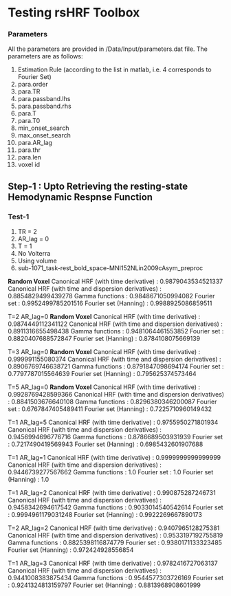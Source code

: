 # Testing rsHRF Toolbox

### Parameters
All the parameters are provided in /Data/Input/parameters.dat file.
The parameters are as follows:
1. Estimation Rule (according to the list in matlab, i.e. 4 corresponds to Fourier Set)
2. para.order 
3. para.TR
4. para.passband.lhs
5. para.passband.rhs
6. para.T
7. para.T0
8. min_onset_search
9. max_onset_search
10. para.AR_lag
11. para.thr
12. para.len
13. voxel id 


## Step-1 : Upto Retrieving the resting-state Hemodynamic Respnse Function

### Test-1
1. TR = 2 
2. AR_lag = 0
3. T = 1
4. No Volterra
5. Using volume
6. sub-1071_task-rest_bold_space-MNI152NLin2009cAsym_preproc

**Random Voxel**
Canonical HRF (with time derivative) :  0.9879043534521337
Canonical HRF (with time and dispersion derivatives) :  0.8854829499439278
Gamma functions :  0.9848671050994082
Fourier set :  0.9952499785201516
Fourier set (Hanning) :  0.9988925086859511

T=2
AR_lag=0
**Random Voxel**
Canonical HRF (with time derivative) :  0.9874449112341122
Canonical HRF (with time and dispersion derivatives) :  0.8911316655498438
Gamma functions :  0.9481064461553852
Fourier set :  0.8820407688572847
Fourier set (Hanning) :  0.8784108075669139

T=3
AR_lag=0
**Random Voxel**
Canonical HRF (with time derivative) :  0.999991155080374
Canonical HRF (with time and dispersion derivatives) :  0.8906769746638721
Gamma functions :  0.8791847098694174
Fourier set :  0.7797787015564639
Fourier set (Hanning) :  0.795625374573464

T=5
AR_lag=0
**Random Voxel**
Canonical HRF (with time derivative) :  0.9928769428599366
Canonical HRF (with time and dispersion derivatives) :  0.8841503676640108
Gamma functions :  0.8296380346200087
Fourier set :  0.6767847405489411
Fourier set (Hanning) :  0.7225710960149432

T=1
AR_lag=5
Canonical HRF (with time derivative) :  0.9755950271801934
Canonical HRF (with time and dispersion derivatives) :  0.9456994696776716
Gamma functions :  0.8786689503931939
Fourier set :  0.7217490419569943
Fourier set (Hanning) :  0.6985432601907688

T=1
AR_lag=1
Canonical HRF (with time derivative) :  0.9999999999999999
Canonical HRF (with time and dispersion derivatives) :  0.9446739277567662
Gamma functions :  1.0
Fourier set :  1.0
Fourier set (Hanning) :  1.0

T=1
AR_lag=2
Canonical HRF (with time derivative) :  0.990875287246731
Canonical HRF (with time and dispersion derivatives) :  0.9458342694617542
Gamma functions :  0.9033014540542614
Fourier set :  0.9994961179031248
Fourier set (Hanning) :  0.9922269667890173

T=2
AR_lag=2
Canonical HRF (with time derivative) :  0.9407965128275381
Canonical HRF (with time and dispersion derivatives) :  0.9533197192755819
Gamma functions :  0.8825398116874779
Fourier set :  0.9380171133323485
Fourier set (Hanning) :  0.972424928556854

T=1
AR_lag=3
Canonical HRF (with time derivative) :  0.9782416727063137
Canonical HRF (with time and dispersion derivatives) :  0.9441008383875434
Gamma functions :  0.9544577303726169
Fourier set :  0.9241324813159797
Fourier set (Hanning) :  0.8813968908601999